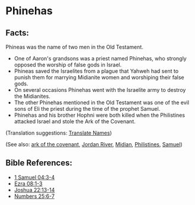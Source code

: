 # Phinehas #

## Facts: ##

Phineas was the name of two men in the Old Testament.

* One of Aaron's grandsons was a priest named Phinehas, who strongly opposed the worship of false gods in Israel.
* Phineas saved the Israelites from a plague that Yahweh had sent to punish them for marrying Midianite women and worshiping their false gods.
* On several occasions Phinehas went with the Israelite army to destroy the Midianites.
* The other Phinehas mentioned in the Old Testament was one of the evil sons of Eli the priest during the time of the prophet Samuel.
* Phinehas and his brother Hophni were both killed when the Philistines attacked Israel and stole the Ark of the Covenant.

(Translation suggestions: [Translate Names](en/ta-vol1/translate/man/translate-names))

(See also: [ark of the covenant](../other/arkofthecovenant.md), [Jordan River](../other/jordanriver.md), [Midian](../other/midian.md), [Philistines](../other/philistines.md), [Samuel](../other/samuel.md))

## Bible References: ##

* [1 Samuel 04:3-4](en/tn/1sa/help/04/03)
* [Ezra 08:1-3](en/tn/ezr/help/08/01)
* [Joshua 22:13-14](en/tn/jos/help/22/13)
* [Numbers 25:6-7](en/tn/num/help/25/06)